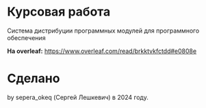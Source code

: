 # Курсовая работа
Система дистрибуции программных модулей для программного обеспечения

**На overleaf:** https://www.overleaf.com/read/brkktvkfctdd#e0808e

# Сделано

by sepera_okeq (Сергей Лешкевич) в 2024 году.
